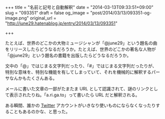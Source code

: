 +++
title = "名前と記号と自動解釈"
date = "2014-03-13T09:33:51+09:00"
slug = "093351"
draft = false
og_image = "post/2014/03/13/093351-og-image.png"
original_url = "http://june29.hatenablog.jp/entry/2014/03/13/093351"

+++

<p>たとえば、世界のどこかの大物ミュージシャンが「@june29」という題名の曲をリリースしたらどうなるだろうか。たとえば、世界のどこかの著名な人物が「@june29」という題名の書籍を出版したらどうなるだろうか。</p>
<p>文中の「@」ではじまる文字列だったり、「#」ではじまる文字列だったりが、特別な意味を、特別な機能を有してしまっていて、それを機械的に解釈するパーサなんかもたくさんある。</p>
<p>メールに書いた文章の一部がたまたま URL として認識されて、謎のリンクとして表示されたりね。「a.ri.ga.to」って書いたら URL だと解釈される。</p>
<p>ある瞬間、誰かの <a class="keyword" href="http://d.hatena.ne.jp/keyword/Twitter">Twitter</a> アカウントがいきなり使いものにならなくなったりすることもあるのかな、と思った。</p>